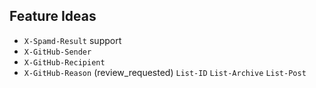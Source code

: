 
## Feature Ideas

- `X-Spamd-Result` support
- `X-GitHub-Sender`
- `X-GitHub-Recipient`
- `X-GitHub-Reason` (review_requested)
`List-ID`
`List-Archive`
`List-Post`
